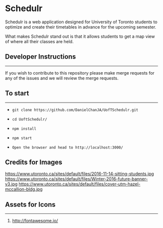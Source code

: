 # Schedulr
Schedulr is a web application designed for University of Toronto students to optimize and create their timetables in advance for the upcoming semester.

What makes Schedulr stand out is that it allows students to get a map view of where all their classes are held.

## Developer Instructions
---
If you wish to contribute to this repository please make merge requests for any of the issues and we will review the merge requests.

## To start
---
- `git clone https://github.com/DanielChanJA/UofTSchedulr.git`

- `cd UoftSchedulr/`

- `npm install`

- `npm start`

- `Open the browser and head to http://localhost:3000/`

## Credits for Images
https://www.utoronto.ca/sites/default/files/2016-11-14-sitting-students.jpg
https://www.utoronto.ca/sites/default/files/Winter-2016-future-banner-v3.jpg
https://www.utoronto.ca/sites/default/files/cover-utm-hazel-mccallion-bldg.jpg

## Assets for Icons
---
1. http://fontawesome.io/
